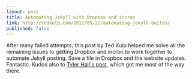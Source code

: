 ```yaml
---
layout: post
title: Automating Jekyll with Dropbox and incron
link: http://tedkulp.com/2011/05/22/automating-jekyll-builds/
published: false
---
```


After many failed attempts, this post by Ted Kulp helped me solve all the
remaining issues to getting Dropbox and incron to work together to automate
Jekyll posting. Save a file in Dropbox and the website updates. Fantastic. Kudos also to [Tyler Hall's post][tylerpost], which got me most of the way there.

[tylerpost]: http://clickontyler.com/blog/2011/11/publishing-your-blog-with-dropbox-and-jekyll/
